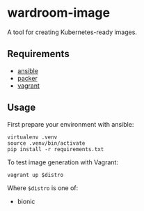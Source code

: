 # wardroom-image
A tool for creating Kubernetes-ready images.

## Requirements
- [ansible](https://ansile.com)
- [packer](https://www.packer.io)
- [vagrant](https://vagrantup.com)

## Usage
First prepare your environment with ansible:
```
virtualenv .venv
source .venv/bin/activate
pip install -r requirements.txt
```

To test image generation with Vagrant:
```
vagrant up $distro
```

Where `$distro` is one of:
- bionic
